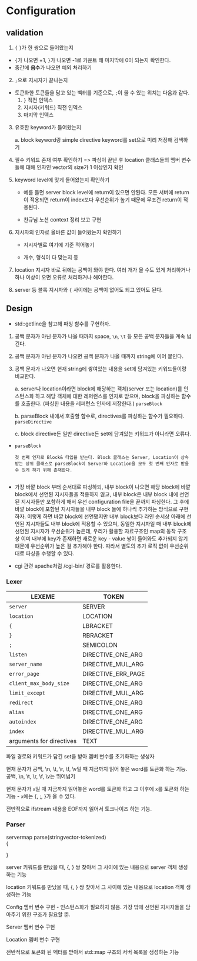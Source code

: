 # Configuration

## validation

1. `{` `}`가 한 쌍으로 들어왔는지   

- `{`가 나오면 +1, `}`가 나오면 -1로 카운트 해 마지막에 0이 되는지 확인한다.
- 중간에 **음수**가 나오면 예외 처리하기

2. `;`으로 지시자가 끝나는지

- 토큰화한 토큰들을 담고 있는 벡터를 기준으로, `;`이 올 수 있는 위치는 다음과 같다.    
    1. `}` 직전 인덱스
    2. 지시자(키워드) 직전 인덱스
    3. 마지막 인덱스  

3. 유효한 keyword가 들어왔는지

    a. block keyword랑 simple directive keyword를 set으로 미리 저장해 검색하기

4. 필수 키워드 존재 여부 확인하기 => 파싱이 끝난 후 location 클래스들의 멤버 변수들에 대해 인자인 vector의 size가 1 이상인지 확인

5. keyword level에 맞게 들어왔는지 확인하기

    - 예를 들면 server block level에 return이 있으면 안된다. 모든 서버에 return이 적용되면 return이 index보다 우선순위가 높기 때문에 무조건 return이 적용된다.

    - 찬규님 노션 context 정리 보고 구현

6. 지시자의 인자로 올바른 값이 들어왔는지 확인하기

    - 지시자별로 여기에 기준 적어놓기

    - 개수, 형식이 다 맞는지 등

7. location 지시자 바로 뒤에는 공백이 와야 한다. 여러 개가 올 수도 있게 처리하거나 하나 이상이 오면 오류로 처리하거나 해야한다.

8. server 등 블록 지시자와 `{` 사이에는 공백이 없어도 되고 있어도 된다.


## Design

- std::getline을 참고해 파싱 함수를 구현하자.

1. 공백 문자가 아닌 문자가 나올 때까지 space, `\n`, `\t` 등 모든 공백 문자들을 계속 넘긴다.

2. 공백 문자가 아닌 문자가 나오면 공백 문자가 나올 때까지 string에 이어 붙인다.

3. 공백 문자가 나오면 현재 string에 쌓여있는 내용을 set에 담겨있는 키워드들이랑 비교한다.

    a. server나 location이라면 block에 해당하는 객체(server 또는 location)를 인스턴스화 하고 해당 객체에 대한 레퍼런스를 인자로 받으며, block을 파싱하는 함수를 호출한다. (파싱한 내용을 레퍼런스 인자에 저장한다.) `parseBlock`

    b. parseBlock 내에서 호출할 함수로, directives를 파싱하는 함수가 필요하다. `parseDirective`

    c. block directive든 일반 directive든 set에 담겨있는 키워드가 아니라면 오류다.

- `parseBlock`
    ```
    첫 번째 인자로 Block& 타입을 받는다. Block 클래스는 Server, Location이 상속받는 상위 클래스로 parseBlock이 Server와 Location을 모두 첫 번째 인자로 받을 수 있게 하기 위해 존재한다.

    
    ```

- 가장 바깥 block 부터 순서대로 파싱하되, 내부 block이 나오면 해당 block에 바깥 block에서 선언된 지시자들을 적용하지 않고, 내부 block은 내부 block 내에 선언된 지시자들만 포함하게 해서 우선 configuration file을 끝까지 파싱한다. 그 후에 바깥 block에 포함된 지시자들을 내부 block 들에 하나씩 추가하는 방식으로 구현하자. 이렇게 하면 바깥 block에 선언됐지만 내부 block보다 라인 순서상 아래에 선언된 지시자들도 내부 block에 적용할 수 있으며, 동일한 지시자일 때 내부 block에 선언된 지시자가 우선순위가 높은데, 우리가 활용할 자료구조인 map의 동작 구조 상 이미 내부에 key가 존재하면 새로운 key - value 쌍이 들어와도 추가되지 않기 떄문에 우선순위가 높은 걸 추가해야 한다. 따라서 별도의 추가 로직 없이 우선순위대로 파싱을 수행할 수 있다.

- cgi 관련
    apache처럼 /cgi-bin/ 경로를 활용한다.

### Lexer

| LEXEME                    | TOKEN                 |
| ---                       | ---                   |
| `server`                  | SERVER                |
| `location`                | LOCATION              |
| `{`                       | LBRACKET              |
| `}`                       | RBRACKET              |
| `;`                       | SEMICOLON             |
| `listen`                  | DIRECTIVE_ONE_ARG     |
| `server_name`             | DIRECTIVE_MUL_ARG     |
| `error_page`              | DIRECTIVE_ERR_PAGE    |
| `client_max_body_size`    | DIRECTIVE_ONE_ARG     |
| `limit_except`            | DIRECTIVE_MUL_ARG     | 
| `redirect`                | DIRECTIVE_ONE_ARG     |
| `alias`                   | DIRECTIVE_ONE_ARG     |
| `autoindex`               | DIRECTIVE_ONE_ARG     |
| `index`                   | DIRECTIVE_MUL_ARG     |
| arguments for directives  | TEXT                  |

파일 경로와 키워드가 담긴 set을 받아 멤버 변수를 초기화하는 생성자

현재 문자가 공백, \n, \t, \r, \f, \v일 때 지금까지 읽어 놓은 word를 토큰화 하는 기능. 공백, \n, \t, \r, \f, \v는 뛰어넘기

현재 문자가 `x`일 때 지금까지 읽어놓은 word를 토큰화 하고 그 이후에 `x`를 토큰화 하는 기능 - `x`에는 {, ;, }가 올 수 있다.

전반적으로 ifstream 내용을 EOF까지 읽어서 토크나이즈 하는 기능.

### Parser

servermap parse(stringvector-tokenized)   
{

}

server 키워드를 만났을 때, {, } 쌍 찾아서 그 사이에 있는 내용으로 server 객체 생성하는 기능

location 키워드를 만났을 때, {, } 쌍 찾아서 그 사이에 있는 내용으로 location 객체 생성하는 기능

Config 멤버 변수 구현 - 인스턴스화가 필요하지 않음. 가장 밖에 선언된 지시자들을 담아주기 위한 구조가 필요할 뿐.

Server 멤버 변수 구현

Location 멤버 변수 구현

전반적으로 토큰화 된 벡터를 받아서 std::map 구조의 서버 목록을 생성하는 기능